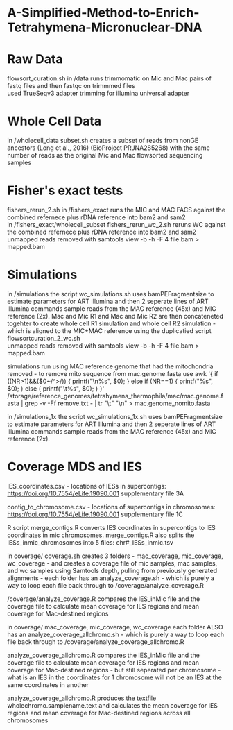 # A-Simplified-Method-to-Enrich-Tetrahymena-Micronuclear-DNA

# Raw Data
flowsort_curation.sh in /data runs trimmomatic on Mic and Mac pairs of fastq files and then fastqc on trimmmed files <br />
used TrueSeqv3 adapter trimming for illumina universal adapter

# Whole Cell Data
in /wholecell_data subset.sh creates a subset of reads from nonGE ancestors (Long et al., 2016) (BioProject PRJNA285268) with the same number of reads as the original Mic and Mac flowsorted sequencing samples

# Fisher's exact tests  
fishers_rerun_2.sh in /fishers_exact runs the MIC and MAC FACS against the combined refernece plus rDNA reference into bam2 and sam2 <br />
in /fishers_exact/wholecell_subset fishers_rerun_wc_2.sh reruns WC against the combined refernece plus rDNA reference into bam2 and sam2 <br />
unmapped reads removed with samtools view -b -h -F 4 file.bam > mapped.bam

# Simulations 
in /simulations the script wc_simulations.sh uses bamPEFragmentsize to estimate parameters for ART Illumina and then 2 seperate lines of ART Illumina commands sample reads from the MAC reference (45x) and MIC reference (2x). Mac and Mic R1 and Mac and Mic R2 are then concateneted togehter to create whole cell R1 simulation and whole cell R2 simulation - which is aligned to the MIC+MAC reference using the duplicatied script flowsortcuration_2_wc.sh <br />
unmapped reads removed with samtools view -b -h -F 4 file.bam > mapped.bam <br />

simulations run using MAC reference genome that had the mitochondria removed - to remove mito sequence from mac.genome.fasta use awk '{ if ((NR>1)&&($0~/^>/)) { printf("\n%s", $0); } else if (NR==1) { printf("%s", $0); } else { printf("\t%s", $0); } }' /storage/reference_genomes/tetrahymena_thermophila/mac/mac.genome.fasta | grep -v -Ff remove.txt - | tr "\t" "\n" > mac.genome_nomito.fasta

in /simulations_1x the script wc_simulations_1x.sh uses bamPEFragmentsize to estimate parameters for ART Illumina and then 2 seperate lines of ART Illumina commands sample reads from the MAC reference (45x) and MIC reference (2x).

# Coverage MDS and IES
IES_coordinates.csv - locations of IESs in supercontigs: https://doi.org/10.7554/eLife.19090.001 supplementary file 3A 

contig_to_chromosome.csv - locations of supercontigs in chromosomes: https://doi.org/10.7554/eLife.19090.001 supplementary file 1C

R script merge_contigs.R converts IES coordinates in supercontigs to IES coordinates in mic chromosomes. merge_contigs.R also splits the IESs_inmic_chromosomes into 5 files: chr#_IESs_inmic.tsv

in coverage/ coverage.sh creates 3 folders - mac_coverage, mic_coverage, wc_coverage - and creates a coverage file of mic samples, mac samples, and wc samples using Samtools depth, pulling from previously generated alignments - each folder has an analyze_coverage.sh - which is purely a way to loop each file back through to /coverage/analyze_coverage.R 

/coverage/analyze_coverage.R compares the IES_inMic file and the coverage file to calculate mean coverage for IES regions and mean coverage for Mac-destined regions

in coverage/ mac_coverage, mic_coverage, wc_coverage each folder ALSO has an analyze_coverage_allchromo.sh - which is purely a way to loop each file back through to /coverage/analyze_coverage_allchromo.R

analyze_coverage_allchromo.R compares the IES_inMic file and the coverage file to calculate mean coverage for IES regions and mean coverage for Mac-destined regions - but still seperated per chromosome - what is an IES in the coordinates for 1 chromosome will not be an IES at the same coordinates in another

analyze_coverage_allchromo.R produces the textfile wholechromo.samplename.text and calculates the mean coverage for IES regions and mean coverage for Mac-destined regions across all chromosomes 
